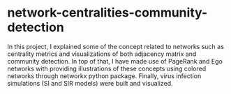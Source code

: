 # network-centralities-community-detection

In this project, I explained some of the concept related to networks such as centrality metrics and visualizations of both adjacency matrix and community detection. In top of that, I have made use of PageRank and Ego networks with providing illustrations of these concepts using colored networks through networkx python package. Finally, virus infection simulations (SI and SIR models) were built and visualized.

